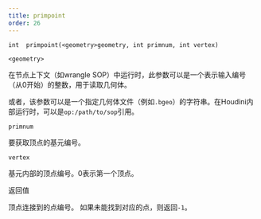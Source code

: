 ```yaml
---
title: primpoint
order: 26
---
```

`int  primpoint(<geometry>geometry, int primnum, int vertex)`

`<geometry>`

在节点上下文（如wrangle SOP）中运行时，此参数可以是一个表示输入编号（从0开始）的整数，用于读取几何体。

或者，该参数可以是一个指定几何体文件（例如`.bgeo`）的字符串。在Houdini内部运行时，可以是`op:/path/to/sop`引用。

`primnum`

要获取顶点的基元编号。

`vertex`

基元内部的顶点编号。0表示第一个顶点。

返回值

顶点连接到的点编号。
如果未能找到对应的点，则返回`-1`。